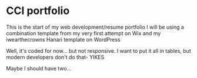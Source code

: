 # CCI portfolio

This is the start of my web development/resume portfolio
I will be using a combination template from my very first attempt on Wix
and my iwearthecrowns Hanari template on WordPress

Well, it's coded for now...
but not responsive.
I want to put it all in tables, but modern developers don't do that- YIKES

Maybe I should have two...
